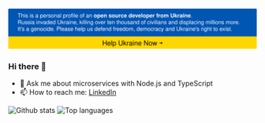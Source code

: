 [![Stand With Ukraine](https://raw.githubusercontent.com/vshymanskyy/StandWithUkraine/main/banner-personal-page.svg)](https://stand-with-ukraine.pp.ua)

### Hi there 👋

- 💬 Ask me about microservices with Node.js and TypeScript
- 📫 How to reach me: [LinkedIn](https://www.linkedin.com/in/imalaniak/)

<span>
  <img height="180rem" 
       src="https://github-readme-stats.vercel.app/api?username=IMalaniak&show_icons=true&count_private=true&include_all_commits=true&theme=codeSTACKr"
       alt="Github stats" />
  <img height="180rem" 
       src="https://github-readme-stats.vercel.app/api/top-langs/?username=IMalaniak&layout=compact&theme=codeSTACKr" 
       alt="Top languages" />
</span>

<!--
**IMalaniak/IMalaniak** is a ✨ _special_ ✨ repository because its `README.md` (this file) appears on your GitHub profile.

Here are some ideas to get you started:

- 🔭 I’m currently working on ...
- 🌱 I’m currently learning ...
- 👯 I’m looking to collaborate on ...
- 🤔 I’m looking for help with ...
- 💬 Ask me about ...
- 📫 How to reach me: ...
- 😄 Pronouns: ...
- ⚡ Fun fact: ...
-->
